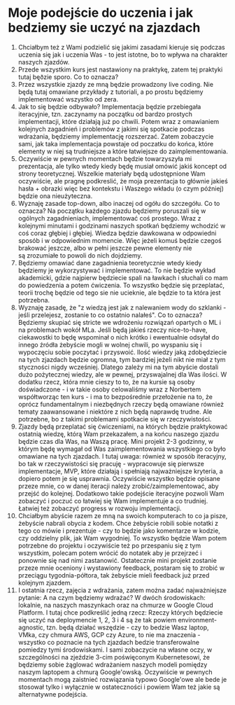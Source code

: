 # Moje podejście do uczenia i jak bedziemy sie uczyć na zjazdach

1. Chciałbym też z Wami podzielić się jakimi zasadami kieruje się podczas uczenia się jak i uczenia Was - to jest istotne, bo to wpływa na charakter naszych zjazdów.
2. Przede wszystkim kurs jest nastawiony na praktykę, zatem tej praktyki tutaj bęðzie sporo. Co to oznacza?
3. Przez wszystkie zjazdy ze mną będzie prowadzony live coding. Nie będą tutaj omawiane przykłady z tutoriali, a po prostu będziemy implementować wszystko od zera.
4. Jak to się będzie odbywało? Implementacja będzie przebiegała iteracyjnie, tzn. zaczynamy na początku od bardzo prostych implementacji, które działają już po chwili. Potem wraz z omawianiem kolejnych zagadnień i problemów z jakimi się spotkacie podczas wdrażania, będziemy implementację rozszerzać. Zatem zobaczycie sami, jak taka implementacja powstaje od poczatku do końca, które elementy w niej są trudniejsze a które łatwiejsze do zaimplementowania.
6. Oczywiście w pewnych momentach będzie towarzyszyła mi prezentacja, ale tylko wtedy kiedy będę musiał omówić jakiś koncept od strony teoretycznej. Wszelkie materiały będą udostępnione Wam oczywiście, ale pragnę podkreslić, że moja prezentacja to głównie jakieś hasła + obrazki więc bez kontekstu i Waszego wkładu (o czym później) będzie ona nieużyteczna.
7. Wyznaję zasade top-down, albo inaczej od ogółu do szczegółu. Co to oznacza? Na początku każdego zjazdu będziemy poruszali się w ogólnych zagadnieniach, implementować coś prostego. Wraz z kolejnymi minutami i godzinami naszych spotkań będziemy wchodzić w coś coraz głębiej i głębiej. Wiedza będzie dawkowana w odpowiedni sposób i w odpowiednim momencie. Więc jeżeli komuś będzie czegoś brakować jeszcze, albo w pełni jeszcze pewne elementy nie są zrozumiałe to powoli do nich dojdziemy.
8. Będziemy omawiać dane zagadnienia teoretycznie wtedy kiedy będziemy je wykorzystywać i implementować. To nie będzie wykład akademicki, gdzie najpierw będziecie spali na ławkach i słuchali co mam do powiedzenia a potem ćwiczenia. To wszystko będzie się przeplatać, teorii trochę będzie od tego sie nie ucieknie, ale będzie to ta która jest potrzebna. 
9. Wyznaję zasadę, że "z wiedzą jest jak z nalewaniem wody do szklanki - jeśli przelejesz, zostanie to co ostatnio nalałeś". Co to oznacza? Będziemy skupiać się stricte we wdrożeniu rozwiązań opartych o ML i na problemach wokół MLa. Jeśli będą jakieś rzeczy nice-to-have, ciekawostki to będę wspominał o nich krótko i ewentualnie odsyłał do innego źródła żebyście mogli w wolnej chwili, po wyspaniu się i wypoczęciu sobie poczytać i przyswoić. Ilość wiedzy jaką zdobędziecie na tych zjazdach będzie ogromna, tym bardziej jeżeli nikt nie miał z tym styczności nigdy wcześniej. Dlatego zależy mi na tym abyście dostali dużo pożytecznej wiedzy, ale w pewnej, przyswajalnej dla Was ilości. W dodatku rzecz, która mnie cieszy to to, że na kursie są osoby doświadczone - i w takie osoby celowaliśmy wraz z Norbertem współtworząc ten kurs - i ma to bezpośrednie przełożenie na to, że oprócz fundamentalnym i niezbędnych rzeczy będą omawiane również tematy zaawansowane i niektóre z nich będą naprawdę trudne. Ale potrzebne, bo z takimi problemami spotkacie się w rzeczywistości.
10. Zjazdy będą przeplatać się ćwiczeniami, na których będzie praktykować ostatnią wiedzę, którą Wam przekazałem, a na końcu naszego zjazdu będzie czas dla Was, na Waszą pracę. Mini projekt 2-3 godzinny, w którym będę wymagał od Was zaimplementowania wszystkiego co było omawiane na tych zjazdach. I tutaj uwaga: również w sposób iteracyjny, bo tak w rzeczywistości się pracuję - wypracowuje się pierwsze implementacje, MVP, które działają i spełniają najważniejsze kryteria, a dopiero potem je się usprawnia. Oczywiście wszystko będzie opisane przeze mnie, co w danej iteracji należy zrobić/zaimplementować, aby przejść do kolejnej. Dodatkowo takie podejście iteracyjne pozwoli Wam zobaczyć i poczuć co łatwiej się Wam implementuje a co trudniej. Łatwiej też zobaczyć progress w rozwoju implementacji. 
11. Chciałbym abyście razem ze mną na swoich komputerach to co ja pisze, żebyście nabrali obycia z kodem. Chce żebyście robili sobie notatki z tego co mówie i prezentuje - czy to będzie jako komentarze w kodzie, czy oddzielny plik, jak Wam wygodniej. To wszystko będzie Wam potem potrzebne do projektu i oczywiście też po przespaniu się z tym wszystkim, polecam potem wrócić do notatek aby je przejrzeć i ponownie się nad nimi zastanowić. Ostatecznie mini projekt zostanie przeze mnie oceniony i wystawiony feedback, postaram się to zrobić w przeciągu tygodnia-półtora, tak żebyście mieli feedback już przed kolejnym zjazdem.
12. I ostatnia rzecz, zajęcia z wdrażania, zatem można zadać najważniejsze pytanie: A na czym będziemy wdrażać? W dwóch środowiskach: lokalnie, na naszych maszynkach oraz na chmurze w Google Cloud Platform. I tutaj chce podkreślić jedną rzecz: Rzeczy których będziecie się uczyć na deploymencie 1, 2, 3 i 4 są że tak powiem environment-agnostic, tzn. będą działać wszędzie - czy to bedzie Wasz laptop, VMka, czy chmura AWS, GCP czy Azure, to nie ma znaczenia - wszystko co poznacie na tych zjazdach bedzie transferowalne pomiedzy tymi środowiskami. I sami zobaczycie na własne oczy, w szczególności na zjeździe 3-cim poświęconym Kubernetesowi, że będziemy sobie żąglować wdrażaniem naszych modeli pomiędzy naszym laptopem a chmurą Google'owską. Oczywiście w pewnych momentach mogą zaistnieć rozwiązania typowo Google'owe ale bede je stosował tylko i wyłącznie w ostateczności i powiem Wam też jakie są alternatywne podejścia.